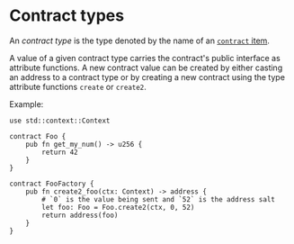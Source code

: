 # Contract types

An *contract type* is the type denoted by the name of an [`contract` item].

A value of a given contract type carries the contract's public interface as
attribute functions. A new contract value can be created by either casting
an address to a contract type or by creating a new contract using the type
attribute functions `create` or `create2`.

Example:

```fe
use std::context::Context

contract Foo {
    pub fn get_my_num() -> u256 {
        return 42
    }
}

contract FooFactory {
    pub fn create2_foo(ctx: Context) -> address {
        # `0` is the value being sent and `52` is the address salt
        let foo: Foo = Foo.create2(ctx, 0, 52)
        return address(foo)
    }
}
```

[`contract` item]: ../../items/contracts.md
